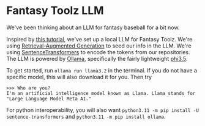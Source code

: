 # Fantasy Toolz LLM

We've been thinking about an LLM for fantasy baseball for a bit now.

Inspired by [this tutorial](https://github.com/joelgrus/rag-from-household-objects?tab=readme-ov-file), we've set up a local LLM for Fantasy Toolz. We're using [Retrieval-Augmented Generation](https://aws.amazon.com/what-is/retrieval-augmented-generation/) to seed our info in the LLM. We're using [SentenceTransformers](https://www.sbert.net/index.html) to encode the tokens from our repositories. The LLM is powered by [Ollama](https://ollama.com), specifically the fairly lightweight [phi3.5](https://ollama.com/library/phi3.5).

To get started, run `ollama run llama3.2` in the terminal. If you do not have a specific model, this will also download it for you. Then try
```
>>> Who are you?
I'm an artificial intelligence model known as Llama. Llama stands for "Large Language Model Meta AI."
```

For python interoperability, you will also want `python3.11 -m pip install -U sentence-transformers` and `python3.11 -m pip install ollama`.